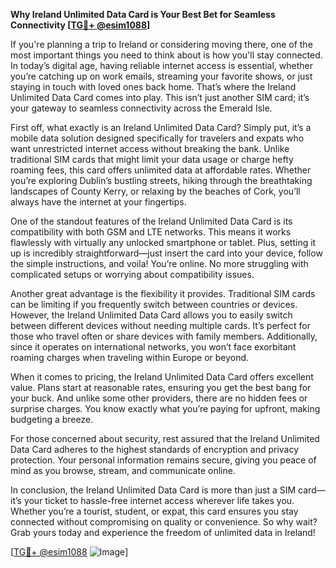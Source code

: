 **Why Ireland Unlimited Data Card is Your Best Bet for Seamless Connectivity [[TG💪+ @esim1088](https://t.me/s/esim1088)]**

If you're planning a trip to Ireland or considering moving there, one of the most important things you need to think about is how you'll stay connected. In today’s digital age, having reliable internet access is essential, whether you’re catching up on work emails, streaming your favorite shows, or just staying in touch with loved ones back home. That’s where the Ireland Unlimited Data Card comes into play. This isn’t just another SIM card; it’s your gateway to seamless connectivity across the Emerald Isle.

First off, what exactly is an Ireland Unlimited Data Card? Simply put, it’s a mobile data solution designed specifically for travelers and expats who want unrestricted internet access without breaking the bank. Unlike traditional SIM cards that might limit your data usage or charge hefty roaming fees, this card offers unlimited data at affordable rates. Whether you’re exploring Dublin’s bustling streets, hiking through the breathtaking landscapes of County Kerry, or relaxing by the beaches of Cork, you’ll always have the internet at your fingertips.

One of the standout features of the Ireland Unlimited Data Card is its compatibility with both GSM and LTE networks. This means it works flawlessly with virtually any unlocked smartphone or tablet. Plus, setting it up is incredibly straightforward—just insert the card into your device, follow the simple instructions, and voila! You’re online. No more struggling with complicated setups or worrying about compatibility issues.

Another great advantage is the flexibility it provides. Traditional SIM cards can be limiting if you frequently switch between countries or devices. However, the Ireland Unlimited Data Card allows you to easily switch between different devices without needing multiple cards. It’s perfect for those who travel often or share devices with family members. Additionally, since it operates on international networks, you won’t face exorbitant roaming charges when traveling within Europe or beyond.

When it comes to pricing, the Ireland Unlimited Data Card offers excellent value. Plans start at reasonable rates, ensuring you get the best bang for your buck. And unlike some other providers, there are no hidden fees or surprise charges. You know exactly what you’re paying for upfront, making budgeting a breeze.

For those concerned about security, rest assured that the Ireland Unlimited Data Card adheres to the highest standards of encryption and privacy protection. Your personal information remains secure, giving you peace of mind as you browse, stream, and communicate online.

In conclusion, the Ireland Unlimited Data Card is more than just a SIM card—it’s your ticket to hassle-free internet access wherever life takes you. Whether you’re a tourist, student, or expat, this card ensures you stay connected without compromising on quality or convenience. So why wait? Grab yours today and experience the freedom of unlimited data in Ireland!

[[TG💪+ @esim1088](https://t.me/s/esim1088) ![Image](https://i.postimg.cc/Y0z9fWf4/image.png)]